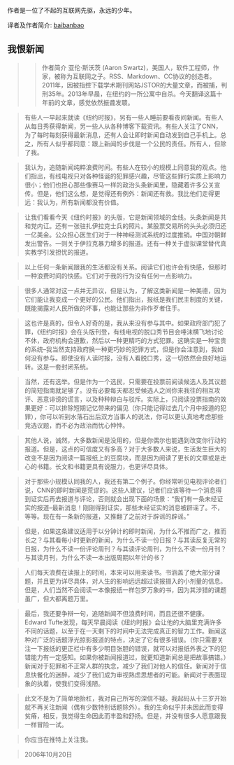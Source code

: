 作者是一位了不起的互联网先驱，永远的少年。

译者及作者简介: [baibanbao](http://www.baibanbao.net/2016/i-hate-the-news-cn-translation.html)

## 我恨新闻
> > 作者简介
> > 亚伦·斯沃茨 (Aaron Swartz)，美国人，软件工程师，作家，被称为互联网之子。RSS、Markdown、CC协议的创造者。2011年，因被指控下载学术期刊网站JSTOR的大量文章，而被捕，判刑35年。2013年早晨，在纽约的一所公寓中自杀。今天翻译这篇十年前的文章，感觉依然振聋发聩。


> 有些人一早起来就读《纽约时报》，另有一些人睡前要看夜间新闻。有些人从每日秀获得新闻，另一些人从各种博客下载资讯。有些人关注了CNN，为了每时每刻获得最新消息，还有人会让即时新闻自动发到自己手机上。总之，所有人似乎都同意：跟上新闻的步伐是一个公民的责任。所有人，但除了我。

> 我认为，追随新闻纯粹浪费时间。有些人在较小的规模上同意我的观点。他们指出，有线电视只对各种怪诞的犯罪感兴趣，尽管这些罪行实质上影响力很小；他们也担心那些像赛马一样的政治头条新闻里，隐藏着许多公关宣传。但是，他们这么想，是觉得还有例外：新闻还有救。我比他们走得更远：我认为，所有新闻都没有价值。

> 让我们看看今天《纽约时报》的头版，它是新闻领域的金线。头条新闻是共和党内讧。还有一张驻扎伊拉克士兵的照片。某股票交易所的头头必须归还一亿美金。公众担心医生们对于一种神经测试系统的过度推销。中国对朝鲜发出警告。一则关于伊拉克暴力增多的报道。还有一种关于虚拟课堂替代真实教学引发担忧的报道。

> 以上任何一条新闻跟我的生活都没有关系。阅读它们也许会有快感，但那时一种浪费时间的快感。它们对于我的行为没有任何一点影响力。

> 很多人通常对这一点并无异议，但是认为，了解这类新闻是一种美德，因为它们能让我变成一个更好的公民。他们指出，报纸是我们民主制度的关键，既能揭露对人民所做的坏事，也能让那些为非作歹者住手。

> 这也许是真的，但令人好奇的是，我从来没有参与其中。如果政府部门犯了罪，《纽约时报》会在头版刊登，有线电视的脱口秀节目会唾沫横飞地讨论不休，政府机构会道歉，然后以一种更精巧的方式犯罪。这确实是一种宝贵的系统–我当然支持政府换一种更巧妙的犯罪方式，但是你会注意到，我如何没有参与。即使没有人读时报，没有人看脱口秀，这一切依然会良好地运转。这是一套封闭系统。

> 当然，还有选举。但是作为一个选民，只需要在投票前阅读候选人及其议题的简短指南就足够了。没有必要每天都忍受候选人之间你来我往的相互攻讦、恶意诽谤的谎言，以及种种辩白与驳斥。实际上，只阅读投票指南的效果更好：可以排除短期记忆带来的偏见（你只能记得过去几个月中报道的犯罪），你可以听到水落石出后双方当事人的说法，你可以更认真地考虑那些竞选议题，而不必为政治而忧心忡忡。

> 其他人说，诚然，大多数新闻是没用的，但是你偶尔也能遇到改变你行动的报道。但是，这点的可信度又有多高？对于大多数人来说，生活发生巨大的改变不是因为阅读一篇报纸上的豆腐块，而是因为阅读了更长的文章或是走心的书籍。长文和书籍更具有说服力，也更详尽具体。

> 对于那些小规模认同我的人，我还有第二个例子。你经常听见电视评论者们说，CNN的即时新闻是荒谬的。这些人建议，记者们应该等待一个消息得到证实后再去报道与评论，否则就会出现下面的场景：“我们有一条未经证实的报道–最新消息！刚刚得到证实，那些未经证实的消息被辟谣了。不，等等。现在有一条新的报道，又推翻了之前对于辟谣的辟谣。”

> 但是，如果这条建议适用于以分钟计的即时新闻，为什么不推而广之，推而长之？与其看每小时更新的新闻，为什么不读一份日报？与其读反复无常的日报，为什么不读一份评论周刊？与其读评论周刊，为什么不读一份月刊？与其读月刊，为什么不读一本出版周期以年计的书？

> 人们每天浪费在读报上的时间，本来可以用来读书。书涵盖了绝大部分课题，并且更为详尽具体，对人生的影响远远超过读报摄入的小剂量的信息。但是，人们当然不会阅读一本像报纸一样包罗万象的书，因为其涉猎的课题虽广，但大都离题万里。

> 最后，我还要争辩一句，追随新闻不但浪费时间，而且还很不健康。Edward Tufte发现，每天早晨阅读《纽约时报》会让他的大脑里充满许多不同的话题，以至于在一天剩下的时间中无法完成真正的智力工作。新闻这种对广泛的话题浮光掠影报道的特点，决定了它有很多错误。（你只需要关注一下报纸的更正栏中有多少明目张胆的错误，就可以对报纸外表之下的犯错能力有一定感知。如果你被新闻报道过，就更知道新闻总是把故事搞错。）新闻对于犯罪和不正常人群的执念，减少了我们对他人的信任。新闻对于信息快餐化的迷醉，减少了我们成为审视熟虑思想者的可能。新闻对于表面现象的执着，使我们变得浅陋。

> 此文不是为了简单地抬杠，我对自己所写的深信不疑。我起码从十三岁开始就不再关注新闻（偶有少数特别话题除外）。我的生命似乎并未因此而变得贫瘠，相反，我觉得生命因此而丰盈和舒扬。但是，并没有很多人愿意跟我一样冒险一试。

> 你应当在推特上关注我。

> 2006年10月20日

